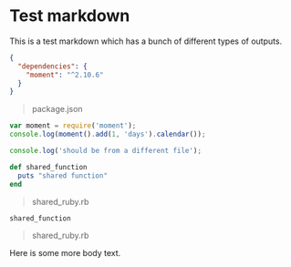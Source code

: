 # Test markdown

This is a test markdown which has a bunch of different types of outputs.

```json
{
  "dependencies": {
    "moment": "^2.10.6"
  }
}
```

> package.json

```javascript
var moment = require('moment');
console.log(moment().add(1, 'days').calendar());
```

```javascript
console.log('should be from a different file');
```

```ruby
def shared_function
  puts "shared function"
end
```

> shared_ruby.rb

```ruby
shared_function
```

> shared_ruby.rb

Here is some more body text.
